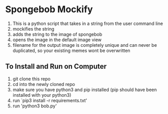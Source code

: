 # Spongebob Mockify

1. This is a python script that takes in a string from the user command line
2. mockifies the string
3. adds the string to the image of spongebob
4. opens the image in the default image view
5. filename for the output image is completely unique and can never be duplicated, so your existing memes wont be overwritten

## To Install and Run on Computer
1. git clone this repo
2. cd into the newly cloned repo
3. make sure you have python3 and pip installed (pip should have been installed with your python3)
4. run `pip3 install -r requirements.txt'
5. run 'python3 bob.py'